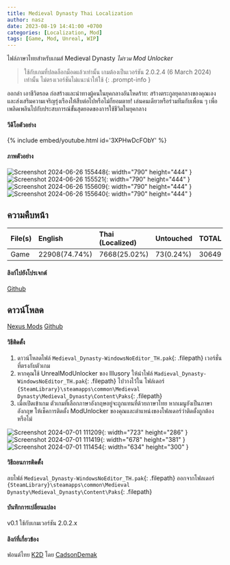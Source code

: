 ```yaml
---
title: Medieval Dynasty Thai Localization
author: nasz
date: 2023-08-19 14:41:00 +0700
categories: [Localization, Mod]
tags: [Game, Mod, Unreal, WIP]
---
```

ไฟล์ภาษาไทยสำหรับเกมส์ Medieval Dynasty *ไม่รวม Mod Unlocker*

  > ใช้กับเกมที่ปลดล็อกม็อดแล้วเท่านั้น เกมต้องเป็นเวอร์ชัน 2.0.2.4 (6 March 2024) เท่านั้น ไม่ตรงเวอร์ชันไม่แนะนำให้ใช้
  {: .prompt-info }

ออกล่า เอาชีวิตรอด ก่อสร้างและนำทางผู้คนในยุคกลางอันโหดร้าย: สร้างตระกูลยุคกลางของคุณเองและส่งเสริมความเจริญรุ่งเรืองให้สืบต่อไปหรือไม่ก็ยอมตาย! เล่นคนเดียวหรือร่วมทีมกับเพื่อน ๆ เพื่อเพลิดเพลินไปกับประสบการณ์ขั้นสุดยอดของการใช้ชีวิตในยุคกลาง

#### วีดีโอตัวอย่าง
{% include embed/youtube.html id='3XPHwDcFObY' %}

#### ภาพตัวอย่าง
![Screenshot 2024-06-26 155448](https://staticdelivery.nexusmods.com/mods/3585/images/50/50-1717787627-1214892175.png){: width="790" height="444" }
![Screenshot 2024-06-26 155521](https://staticdelivery.nexusmods.com/mods/3585/images/50/50-1719392326-1853094052.png){: width="790" height="444" }
![Screenshot 2024-06-26 155609](https://staticdelivery.nexusmods.com/mods/3585/images/50/50-1719392326-1745635887.png){: width="790" height="444" }
![Screenshot 2024-06-26 155640](https://staticdelivery.nexusmods.com/mods/3585/images/50/50-1719392332-1114305406.png){: width="790" height="444" }

## ความคืบหน้า

| File(s)          | English       | Thai (Localized) | Untouched      | TOTAL |
|------------------|:--------------|:-----------------|:---------------|:------|
| Game             | 22908(74.74%) | 7668(25.02%)     | 73(0.24%)      | 30649 |

#### ลิงก์ไปยังโปรเจกต์
[Github](https://github.com/Nasz/MedievalDynastyTHLocale)

## ดาวน์โหลด
[Nexus Mods](https://www.nexusmods.com/medievaldynasty/mods/50)
[Github](https://github.com/Nasz/MedievalDynastyTHLocale/releases/latest)

#### วิธีติดตั้ง
  1. ดาวน์โหลดไฟล์ `Medieval_Dynasty-WindowsNoEditor_TH.pak`{: .filepath} เวอร์ชั่นที่ตรงกับตัวเกม
  2. หากคุณใช้ UnrealModUnlocker ของ Illusory ให้นำไฟล์ `Madieval_Dynasty-WindowsNoEditor_TH.pak`{: .filepath} ไปวางไว้ใน โฟล์เดอร์ `{SteamLibrary}\steamapps\common\Medieval Dynasty\Medieval_Dynasty\Content\Paks`{: .filepath} 
  3. เมื่อเปิดเข้าเกม ตัวเกมที่เลือกภาษาอังกฤษอยู่จะถูกแทนที่ด้วยภาษาไทย หากเมนูยังเป็นภาษาอังกฤษ ให้เช็คการติดตั้ง ModUnlocker ของคุณและตำแหน่งของโฟลเดอร์ว่าติดตั้งถูกต้องหรือไม่

![Screenshot 2024-07-01 111209](https://github.com/Nasz/Nasz/assets/384751/77c302a6-3d32-4e4d-8463-191c7d393156){: width="723" height="286" }
![Screenshot 2024-07-01 111419](https://github.com/Nasz/Nasz/assets/384751/fb6ed23b-cf47-4e59-9d3e-4c73ff055938){: width="678" height="381" }
![Screenshot 2024-07-01 111454](https://github.com/Nasz/Nasz/assets/384751/f87964ae-7bdd-475e-9916-8b32ee59884b){: width="634" height="300" }


#### วิธีถอนการติดตั้ง
  ลบไฟล์ `Medieval_Dynasty-WindowsNoEditor_TH.pak`{: .filepath} ออกจากโฟลเดอร์ `{SteamLibrary}\steamapps\common\Medieval Dynasty\Medieval_Dynasty\Content\Paks`{: .filepath}

#### บันทึกการเปลี่ยนแปลง
  v0.1 ใช้กับเกมเวอร์ชัน 2.0.2.x

#### ลิงก์ที่เกี่ยวข้อง
  ฟอนต์ไทย [K2D](https://fonts.google.com/specimen/K2D/about) โดย [CadsonDemak](https://www.cadsondemak.com/)
